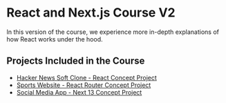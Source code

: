 # React and Next.js Course V2

In this version of the course, we experience more in-depth explanations of how React works under the hood.

## Projects Included in the Course

- [Hacker News Soft Clone - React Concept Project](https://github.com/thethmuu/react-course-v2/tree/hacker-news)
- [Sports Website - React Router Concept Project](https://github.com/thethmuu/react-course-v2/tree/sports-website)
- [Social Media App - Next 13 Concept Project](https://github.com/thethmuu/react-course-v2/tree/social-media-app)